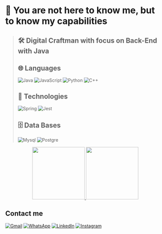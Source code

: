 # 🔴 You are not here to know **me**, but to know my **capabilities**
>
>## 🛠️ Digital Craftman with focus on Back-End with Java
>
>## 🌐 Languages
>![Java](https://img.shields.io/badge/Java-1C1C1C?style=for-the-badge&logo=openjdk&logoColor=white)
![JavaScript](https://img.shields.io/badge/JavaScript-1C1C1C?style=for-the-badge&logo=javascript&logoColor=F7DF1E)
![Python](https://img.shields.io/badge/Python-1C1C1C?style=for-the-badge&logo=python&logoColor=white)
![C++](https://img.shields.io/badge/C%2B%2B-1C1C1C?style=for-the-badge&logo=c%2B%2B&logoColor=white)
>
> ## 🔧 Technologies
>![Spring](https://img.shields.io/badge/Spring-1C1C1C?style=for-the-badge&logo=spring&logoColor=white)
![Jest](https://img.shields.io/badge/Jest-1C1C1C?style=for-the-badge&logo=Jest&logoColor=white)
>
>## 🗄️ Data Bases
>![Mysql](https://img.shields.io/badge/MySQL-1C1C1C?style=for-the-badge&logo=mysql&logoColor=white)
![Postgre](https://img.shields.io/badge/PostgreSQL-1C1C1C?style=for-the-badge&logo=postgresql&logoColor=white)

<p align="center">
  <a href="https://github.com/anuraghazra/github-readme-stats">
    <img height="165" src="https://github-readme-stats.vercel.app/api?username=Brandaumm&show_icons=true&theme=transparent&border_color=DC143C&title_color=DC143C&border_radius=10&text_color=DC143C&icon_color=DC143C" />
  </a>
  <a href="https://github.com/anuraghazra/convoychat">
    <img height="165" src="https://github-readme-stats.vercel.app/api/top-langs?username=Brandaumm&layout=compact&langs_count=8&card_width=320&theme=transparent&hide=css,html&border_color=DC143C&text_color=DC143C&title_color=DC143C" />
  </a>
</p>

## Contact me
[![Gmail](https://img.shields.io/badge/Gmail-DC143C?style=for-the-badge&logo=gmail&logoColor=white)](mailto:nathan.victor.brandao@gmail.com)
[![WhatsApp](https://img.shields.io/badge/WhatsApp-DC143C?style=for-the-badge&logo=whatsapp&logoColor=white)](https://wa.me/8488180266)
[![LinkedIn](https://img.shields.io/badge/LinkedIn-DC143C?style=for-the-badge&logo=linkedin&logoColor=white)](https://www.linkedin.com/in/nathan-brandão-19968a28b/)
[![Instagram](https://img.shields.io/badge/Instagram-DC143C?style=for-the-badge&logo=instagram&logoColor=white)](https://www.instagram.com/_nathan_brandao_/)

